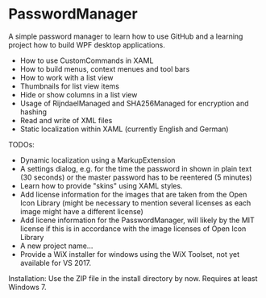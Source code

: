 # PasswordManager
A simple password manager to learn how to use GitHub and a learning project how to build WPF desktop applications.

- How to use CustomCommands in XAML
- How to build menus, context menues and tool bars
- How to work with a list view
- Thumbnails for list view items
- Hide or show columns in a list view
- Usage of RijndaelManaged and SHA256Managed for encryption and hashing
- Read and write of XML files
- Static localization within XAML (currently English and German)

TODOs:

- Dynamic localization using a MarkupExtension
- A settings dialog, e.g. for the time the password in shown in plain text (30 seconds) or the master password has to be reentered (5 minutes)
- Learn how to provide "skins" using XAML styles.
- Add license information for the images that are taken from the Open Icon Library (might be necessary to mention several licenses as each image might have a different license)
- Add licene information for the PasswordManager, will likely by the MIT license if this is in accordance with the image licenses of Open Icon Library
- A new project name...
- Provide a WiX installer for windows using the WiX Toolset, not yet available for VS 2017.

Installation:
Use the ZIP file in the install directory by now. Requires at least Windows 7.
